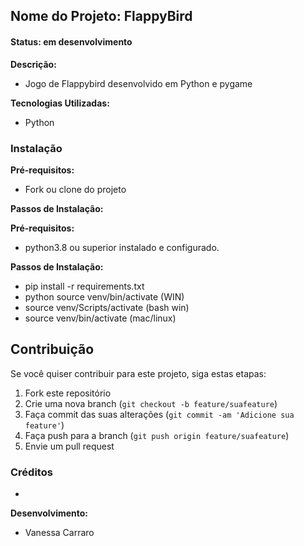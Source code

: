 ## Nome do Projeto: FlappyBird

#### Status: em desenvolvimento

**Descrição:**

- Jogo de Flappybird desenvolvido em Python e pygame

**Tecnologias Utilizadas:**

- Python

### Instalação

**Pré-requisitos:**

- Fork ou clone do projeto

**Passos de Instalação:**

**Pré-requisitos:**

- python3.8 ou superior instalado e configurado.

**Passos de Instalação:**

- pip install -r requirements.txt
- python source venv/bin/activate (WIN)
- source venv/Scripts/activate (bash win)
- source venv/bin/activate (mac/linux)

## Contribuição

Se você quiser contribuir para este projeto, siga estas etapas:

1. Fork este repositório
2. Crie uma nova branch (`git checkout -b feature/suafeature`)
3. Faça commit das suas alterações (`git commit -am 'Adicione sua feature'`)
4. Faça push para a branch (`git push origin feature/suafeature`)
5. Envie um pull request

### Créditos

-

**Desenvolvimento:**

- Vanessa Carraro
